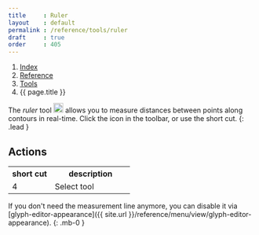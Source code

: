 ```yaml
---
title     : Ruler
layout    : default
permalink : /reference/tools/ruler
draft     : true
order     : 405
---
```


<nav aria-label="breadcrumb">
  <ol class="breadcrumb small">
    <li class="breadcrumb-item"><a href="{{ site.url }}">Index</a></li>
    <li class="breadcrumb-item"><a href="../../../reference">Reference</a></li>
    <li class="breadcrumb-item"><a href="../tools/">Tools</a></li>
    <li class="breadcrumb-item active" aria-current="page">{{ page.title }}</li>
  </ol>
</nav>

The *ruler* tool <img height="20" src="{{ site.url }}/images/icons/ruler.svg"> allows you to measure distances between points along contours in real-time.
Click the icon in the toolbar, or use the short cut.
{: .lead }


Actions
-------

<table class='table table-hover'>
<tr>
<th width='35%'>short cut</th>
<th width='65%'>description</th>
</tr>
<tr>
<td>4</td>
<td>Select tool</td>
</tr>
</table>

<div class="alert alert-warning" role="alert" markdown='1'>
<i class="bi bi-exclamation-circle me-1"></i> If you don't need the measurement line anymore, you can disable it via [glyph-editor-appearance]({{ site.url }}/reference/menu/view/glyph-editor-appearance).
{: .mb-0 }
</div>

